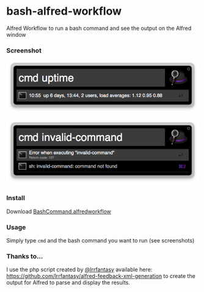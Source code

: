 bash-alfred-workflow
====================

Alfred Workflow to run a bash command and see the output on the Alfred window

### Screenshot

![Screenshot](screenshot.jpg)

![Screenshot Invalid](screenshot-invalid.jpg)

### Install

Download [BashCommand.alfredworkflow](BashCommand.alfredworkflow)

### Usage

Simply type `cmd` and the bash command you want to run (see screenshots)

### Thanks to...
I use the php script created by [@lrrfantasy](https://github.com/lrrfantasy) available here: https://github.com/lrrfantasy/alfred-feedback-xml-generation to create the output for Alfred to parse and display the results.